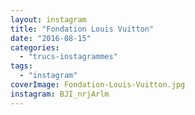 ```yaml
---
layout: instagram
title: "Fondation Louis Vuitton"
date: "2016-08-15"
categories: 
  - "trucs-instagrammes"
tags: 
  - "instagram"
coverImage: Fondation-Louis-Vuitton.jpg
instagram: BJI_nrjArlm
---
```

